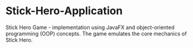 # Stick-Hero-Application
Stick Hero Game - implementation using JavaFX and object-oriented programming (OOP) concepts. The game emulates the core mechanics of Stick Hero.
